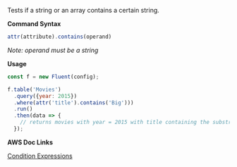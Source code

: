 Tests if a string or an array contains a certain string.

**Command Syntax**

```javascript
attr(attribute).contains(operand)
```

*Note: operand must be a string*

**Usage**

```javascript
const f = new Fluent(config);

f.table('Movies')
  .query({year: 2015})
  .where(attr('title').contains('Big')))
  .run()
  .then(data => {
    // returns movies with year = 2015 with title containing the substring 'Big'
  });
```

**AWS Doc Links**

[Condition Expressions](http://docs.aws.amazon.com/amazondynamodb/latest/developerguide/Expressions.SpecifyingConditions.html)